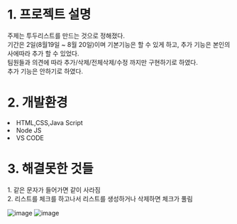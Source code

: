 <H1>1. 프로젝트 설명 </H1>
   주제는 투두리스트를 만드는 것으로 정해졌다.<BR>
   기간은 2일(8월19일 ~ 8월 20일)이며 기본기능은 할 수 있게 하고, 추가 기능은 본인의사에따라 추가 할 수 있었다.<BR>
   팀원들과 의견에 따라 추가/삭제/전체삭제/수정 까지만 구현하기로 하였다.<BR>
   추가 기능은 안하기로 하였다.
   


<H1>2. 개발환경 </H1>
<LI>HTML,CSS,Java Script</LI>
<LI>Node JS</LI>
<LI>VS CODE</LI>



<H1>3. 해결못한 것들</H1>
1. 같은 문자가 들어가면 같이 사라짐<BR>
2. 리스트를 체크를 하고나서 리스트를 생성하거나 삭제하면 체크가 풀림







![image](https://github.com/user-attachments/assets/c8ce7088-68eb-47cf-8111-760b261b0a83)
![image](https://github.com/user-attachments/assets/9d724ee5-876f-4b18-a2e5-4b7c09bbb592)
